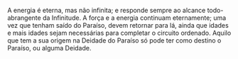 ﻿A energia é eterna, mas não infinita; e responde sempre ao alcance todo-abrangente da Infinitude. A força e a energia continuam eternamente; uma vez que tenham saído do Paraíso, devem retornar para lá, ainda que idades e mais idades sejam necessárias para completar o circuito ordenado. Aquilo que tem a sua origem na Deidade do Paraíso só pode ter como destino o Paraíso, ou alguma Deidade.
